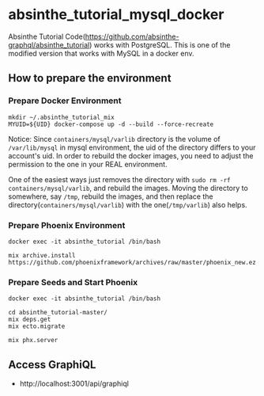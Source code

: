 # absinthe_tutorial_mysql_docker
Absinthe Tutorial Code(https://github.com/absinthe-graphql/absinthe_tutorial) works with PostgreSQL. This is one of the modified version that works with MySQL in a docker env.

## How to prepare the environment

### Prepare Docker Environment

```
mkdir ~/.absinthe_tutorial_mix
MYUID=${UID} docker-compose up -d --build --force-recreate
```

Notice: Since `containers/mysql/varlib` directory is the volume of `/var/lib/mysql` in mysql environment, the uid of the directory differs to your account's uid. In order to rebuild the docker images, you need to adjust the permission to the one in your REAL environment.

One of the easiest ways just removes the directory with `sudo rm -rf containers/mysql/varlib`, and rebuild the images.  Moving the directory to somewhere, say `/tmp`, rebuild the images, and then replace the directory(`containers/mysql/varlib`) with the one(`/tmp/varlib`) also helps.


### Prepare Phoenix Environment

```
docker exec -it absinthe_tutorial /bin/bash

mix archive.install https://github.com/phoenixframework/archives/raw/master/phoenix_new.ez
```

### Prepare Seeds and Start Phoenix

```
docker exec -it absinthe_tutorial /bin/bash

cd absinthe_tutorial-master/
mix deps.get
mix ecto.migrate

mix phx.server
```

## Access GraphiQL

- http://localhost:3001/api/graphiql

